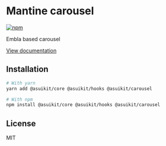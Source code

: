 # Mantine carousel

[![npm](https://img.shields.io/npm/dm/@asuikit/carousel)](https://www.npmjs.com/package/@asuikit/carousel)

Embla based carousel

[View documentation](https://mantine.dev/)

## Installation

```bash
# With yarn
yarn add @asuikit/core @asuikit/hooks @asuikit/carousel

# With npm
npm install @asuikit/core @asuikit/hooks @asuikit/carousel
```

## License

MIT
